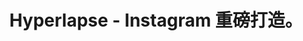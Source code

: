 ---
description: 拍摄时对视频进行防抖处理，结果是快进的视频。
layout: post
results:
- primaryGenreName: Photo & Video
  version: '1.0.1'
  trackViewUrl: https://itunes.apple.com/cn/app/hyperlapse-instagram-zhong/id740146917?mt=8&uo=4
  artworkUrl100: http://a1439.phobos.apple.com/us/r30/Purple3/v4/8b/82/d0/8b82d01b-b98d-a29f-eaf2-45d74b37380c/mzl.hedcrpbz.png
  artworkUrl60: http://a355.phobos.apple.com/us/r30/Purple1/v4/75/ae/55/75ae5578-1da5-2626-4c5e-eec14be465e6/AppIcon60x60_2x.png
  userRatingCountForCurrentVersion: 149
  minimumOsVersion: '7.0'
  sellerName: Instagram, Inc.
  supportedDevices:
  - iPadFourthGen
  - iPodTouchFifthGen
  - iPhone5c
  - iPad23G
  - iPhone4
  - iPhone5s
  - iPadMini4G
  - iPhone4S
  - iPadThirdGen4G
  - iPadThirdGen
  - iPadMini
  - iPhone5
  - iPadFourthGen4G
  - iPad2Wifi
  genres:
  - 摄影与录像
  - 社交
  trackName: Hyperlapse - Instagram 重磅打造。
  description: "Hyperlapse - Instagram 重磅打造。 \n\n利用 Hyperlapse，用户可以创造神奇的微速摄影。配合
    Instagram 自行研发的防抖处理技术，Hyperlapse 能够让微速摄影圆润化，效果足以媲美过去使用笨重的三脚架与昂贵的仪器拍摄所得。
    \n\n用 Hyperlapse 开始微速摄影后，影像会立即进行防抖处理，消除拍摄过程中出现的抖动现象，给画面平添影院效果。只需 10 秒即可拍摄整个日出过程，即使是坐在飞驰中的摩托车后座也可完成拍摄。穿越狂欢的人群，将持续全天的音乐节浓缩成三十秒精华回放。记录一段崎岖颠簸的越野赛跑，5
    秒内完成 5 千米记录并与好友分享。\n\n功能：\n•运动中手持拍摄微速影像，无论是行走、跑步、跳跃或下落。\n•通过自动防抖处理，让视频更流畅，更具影院画质。\n•嗨拍可以最高
    12 倍速度拍摄。\n•视频可无缝分享至 Instagram，或是保存在相机胶卷中，随时随地进行分享。\n•简单的设计让创造力不受束缚，瞬间即可拍摄。.\n•立即下载，开始拍摄，无需注册帐户。"
  price: 0
  trackId: 740146917
  releaseDate: '2014-08-26T15:20:28Z'
  screenshotUrls:
  - http://a4.mzstatic.com/us/r30/Purple4/v4/cf/8c/e4/cf8ce410-22e5-2d55-0ad2-546c4c37301f/screen1136x1136.jpeg
  - http://a3.mzstatic.com/us/r30/Purple3/v4/45/3f/d6/453fd662-baa2-2820-7cdd-ba5bd9b41c41/screen1136x1136.jpeg
  - http://a2.mzstatic.com/us/r30/Purple4/v4/0b/d7/6a/0bd76a38-0886-e5b3-1495-5e6429667dba/screen1136x1136.jpeg
  - http://a5.mzstatic.com/us/r30/Purple3/v4/f9/ea/ce/f9eaceb7-a629-37cc-d7d2-80403080de0c/screen1136x1136.jpeg
  - http://a2.mzstatic.com/us/r30/Purple5/v4/00/35/7f/00357f5c-f404-d8dd-89a8-d4340492de8f/screen1136x1136.jpeg
  artistViewUrl: https://itunes.apple.com/cn/artist/instagram-inc./id389801255?uo=4
  primaryGenreId: 6008
  userRatingCount: 182
  averageUserRatingForCurrentVersion: 4.5
  kind: software
  fileSizeBytes: '9351397'
  bundleId: com.burbn.hyperlapse
  releaseNotes: Hyperlapse - Instagram 重磅打造。
  sellerUrl: http://hyperlapse.instagram.com
  artistName: Instagram, Inc.
  trackCensoredName: Hyperlapse - Instagram 重磅打造。
  isGameCenterEnabled: false
  contentAdvisoryRating: 4+
  languageCodesISO2A:
  - AR
  - NB
  - CA
  - HR
  - CS
  - DA
  - NL
  - EN
  - FI
  - FR
  - DE
  - EL
  - HE
  - HU
  - ID
  - IT
  - JA
  - KO
  - MS
  - PL
  - PT
  - RO
  - RU
  - ZH
  - SK
  - ES
  - SV
  - TH
  - ZH
  - TR
  - UK
  - VI
  trackContentRating: 4+
  features:
  - iosUniversal
  wrapperType: software
  artworkUrl512: http://a1439.phobos.apple.com/us/r30/Purple3/v4/8b/82/d0/8b82d01b-b98d-a29f-eaf2-45d74b37380c/mzl.hedcrpbz.png
  formattedPrice: 免费
  artistId: 389801255
  genreIds:
  - '6008'
  - '6005'
  currency: CNY
  ipadScreenshotUrls:
  - http://a3.mzstatic.com/us/r30/Purple3/v4/b0/23/01/b023014f-4d06-d044-b798-465a186d0ef9/screen480x480.jpeg
  - http://a1.mzstatic.com/us/r30/Purple1/v4/bf/ac/9d/bfac9d35-0e5e-4788-cf87-d8e8157e78b2/screen480x480.jpeg
  - http://a1.mzstatic.com/us/r30/Purple3/v4/e4/e6/a5/e4e6a51c-1343-dd1a-fe6f-f1d49371b753/screen480x480.jpeg
  - http://a5.mzstatic.com/us/r30/Purple4/v4/b1/0a/66/b10a668d-f3ec-6c76-4e21-853fe65e624c/screen480x480.jpeg
  - http://a1.mzstatic.com/us/r30/Purple3/v4/48/b5/f6/48b5f658-0880-5113-9312-6c1e6359ed84/screen480x480.jpeg
category: 摄影与录像
tags: tag1
resultCount: 1
title: Hyperlapse - Instagram 重磅打造。

---